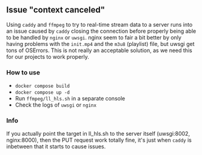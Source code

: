 ## Issue "context canceled"

Using `caddy` and `ffmpeg` to try to real-time stream data to a server runs into an issue caused by `caddy` closing the connection before properly being able to be handled by `nginx` or `uwsgi`.
nginx seem to fair a bit better by only having problems with the `init.mp4` and the `m3u8` (playlist) file, but uwsgi get tons of OSErrors.
This is not really an acceptable solution, as we need this for our projects to work properly.

### How to use

- `docker compose build`
- `docker compose up -d`
- Run `ffmpeg/ll_hls.sh` in a separate console
- Check the logs of `uwsgi` or `nginx`

### Info

If you actually point the target in ll_hls.sh to the server itself (uwsgi:8002, nginx:8000), then the PUT request work totally fine, it's just when `caddy` is inbetween that it starts to cause issues.

